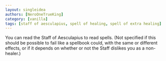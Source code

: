 ```yaml
---
layout: singleidea
authors: [NeroOneTrueKing]
category: [vanilla]
tags: [staff of aesculapius, spell of healing, spell of extra healing]
---
```

You can read the Staff of Aesculapius to read spells. (Not specified if this
should be possible to fail like a spellbook could, with the same or different
effects, or if it depends on whether or not the Staff dislikes you as a
non-healer.)
